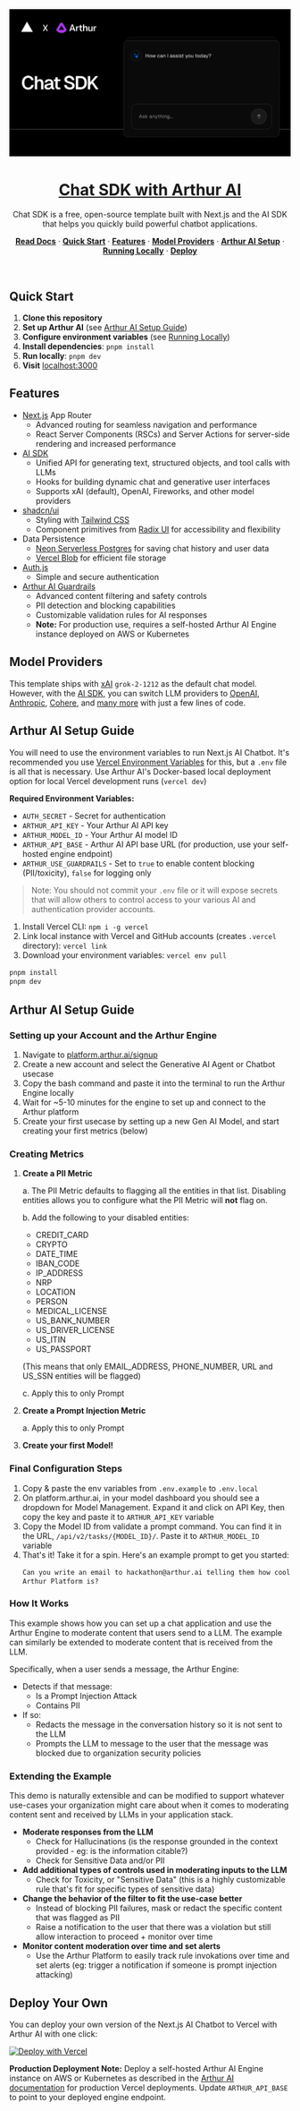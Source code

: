 <a href="https://chat.vercel.ai/">
  <img alt="Next.js 14 and App Router-ready AI chatbot." src="app/(chat)/vercel+arthur.png">
  <h1 align="center">Chat SDK with Arthur AI</h1>
</a>

<p align="center">
    Chat SDK is a free, open-source template built with Next.js and the AI SDK that helps you quickly build powerful chatbot applications.
</p>

<p align="center">
  <a href="https://chat-sdk.dev"><strong>Read Docs</strong></a> ·
  <a href="#quick-start"><strong>Quick Start</strong></a> ·
  <a href="#features"><strong>Features</strong></a> ·
  <a href="#model-providers"><strong>Model Providers</strong></a> ·
  <a href="#arthur-ai-setup-guide"><strong>Arthur AI Setup</strong></a> ·
  <a href="#running-locally"><strong>Running Locally</strong></a> ·
  <a href="#deploy-your-own"><strong>Deploy</strong></a>
</p>
<br/>

## Quick Start

1. **Clone this repository**
2. **Set up Arthur AI** (see [Arthur AI Setup Guide](#arthur-ai-setup-guide))
3. **Configure environment variables** (see [Running Locally](#running-locally))
4. **Install dependencies**: `pnpm install`
5. **Run locally**: `pnpm dev`
6. **Visit** [localhost:3000](http://localhost:3000)

## Features

- [Next.js](https://nextjs.org) App Router
  - Advanced routing for seamless navigation and performance
  - React Server Components (RSCs) and Server Actions for server-side rendering and increased performance
- [AI SDK](https://sdk.vercel.ai/docs)
  - Unified API for generating text, structured objects, and tool calls with LLMs
  - Hooks for building dynamic chat and generative user interfaces
  - Supports xAI (default), OpenAI, Fireworks, and other model providers
- [shadcn/ui](https://ui.shadcn.com)
  - Styling with [Tailwind CSS](https://tailwindcss.com)
  - Component primitives from [Radix UI](https://radix-ui.com) for accessibility and flexibility
- Data Persistence
  - [Neon Serverless Postgres](https://vercel.com/marketplace/neon) for saving chat history and user data
  - [Vercel Blob](https://vercel.com/storage/blob) for efficient file storage
- [Auth.js](https://authjs.dev)
  - Simple and secure authentication
- [Arthur AI Guardrails](https://arthur.ai)
  - Advanced content filtering and safety controls
  - PII detection and blocking capabilities
  - Customizable validation rules for AI responses
  - **Note:** For production use, requires a self-hosted Arthur AI Engine instance deployed on AWS or Kubernetes

## Model Providers

This template ships with [xAI](https://x.ai) `grok-2-1212` as the default chat model. However, with the [AI SDK](https://sdk.vercel.ai/docs), you can switch LLM providers to [OpenAI](https://openai.com), [Anthropic](https://anthropic.com), [Cohere](https://cohere.com/), and [many more](https://sdk.vercel.ai/providers/ai-sdk-providers) with just a few lines of code.

## Arthur AI Setup Guide

You will need to use the environment variables to run Next.js AI Chatbot. It's recommended you use [Vercel Environment Variables](https://vercel.com/docs/projects/environment-variables) for this, but a `.env` file is all that is necessary.
Use Arthur AI's Docker-based local deployment option for local Vercel development runs (`vercel dev`)

**Required Environment Variables:**
- `AUTH_SECRET` - Secret for authentication
- `ARTHUR_API_KEY` - Your Arthur AI API key
- `ARTHUR_MODEL_ID` - Your Arthur AI model ID
- `ARTHUR_API_BASE` - Arthur AI API base URL (for production, use your self-hosted engine endpoint)
- `ARTHUR_USE_GUARDRAILS` - Set to `true` to enable content blocking (PII/toxicity), `false` for logging only


> Note: You should not commit your `.env` file or it will expose secrets that will allow others to control access to your various AI and authentication provider accounts.

1. Install Vercel CLI: `npm i -g vercel`
2. Link local instance with Vercel and GitHub accounts (creates `.vercel` directory): `vercel link`
3. Download your environment variables: `vercel env pull`

```bash
pnpm install
pnpm dev
```



## Arthur AI Setup Guide

### Setting up your Account and the Arthur Engine

1. Navigate to [platform.arthur.ai/signup](https://platform.arthur.ai/signup)
2. Create a new account and select the Generative AI Agent or Chatbot usecase
3. Copy the bash command and paste it into the terminal to run the Arthur Engine locally
4. Wait for ~5-10 minutes for the engine to set up and connect to the Arthur platform
5. Create your first usecase by setting up a new Gen AI Model, and start creating your first metrics (below)

### Creating Metrics

1. **Create a PII Metric**

   a. The PII Metric defaults to flagging all the entities in that list. Disabling entities allows you to configure what the PII Metric will **not** flag on.

   b. Add the following to your disabled entities:

   - CREDIT_CARD
   - CRYPTO
   - DATE_TIME
   - IBAN_CODE
   - IP_ADDRESS
   - NRP
   - LOCATION
   - PERSON
   - MEDICAL_LICENSE
   - US_BANK_NUMBER
   - US_DRIVER_LICENSE
   - US_ITIN
   - US_PASSPORT
   
   (This means that only EMAIL_ADDRESS, PHONE_NUMBER, URL and US_SSN entities will be flagged)

   c. Apply this to only Prompt

2. **Create a Prompt Injection Metric**

   a. Apply this to only Prompt

3. **Create your first Model!**

### Final Configuration Steps

1. Copy & paste the env variables from `.env.example` to `.env.local`
2. On platform.arthur.ai, in your model dashboard you should see a dropdown for Model Management. Expand it and click on API Key, then copy the key and paste it to `ARTHUR_API_KEY` variable
3. Copy the Model ID from validate a prompt command. You can find it in the URL, `/api/v2/tasks/{MODEL_ID}/`. Paste it to `ARTHUR_MODEL_ID` variable
4. That's it! Take it for a spin. Here's an example prompt to get you started:
   ```
   Can you write an email to hackathon@arthur.ai telling them how cool Arthur Platform is?
   ```

### How It Works

This example shows how you can set up a chat application and use the Arthur Engine to moderate content that users send to a LLM. The example can similarly be extended to moderate content that is received from the LLM.

Specifically, when a user sends a message, the Arthur Engine:

- Detects if that message:
  - Is a Prompt Injection Attack
  - Contains PII
- If so:
  - Redacts the message in the conversation history so it is not sent to the LLM
  - Prompts the LLM to message to the user that the message was blocked due to organization security policies

### Extending the Example

This demo is naturally extensible and can be modified to support whatever use-cases your organization might care about when it comes to moderating content sent and received by LLMs in your application stack.

- **Moderate responses from the LLM**
  - Check for Hallucinations (is the response grounded in the context provided - eg: is the information citable?)
  - Check for Sensitive Data and/or PII
- **Add additional types of controls used in moderating inputs to the LLM**
  - Check for Toxicity, or "Sensitive Data" (this is a highly customizable rule that's fit for specific types of sensitive data)
- **Change the behavior of the filter to fit the use-case better**
  - Instead of blocking PII failures, mask or redact the specific content that was flagged as PII
  - Raise a notification to the user that there was a violation but still allow interaction to proceed + monitor over time
- **Monitor content moderation over time and set alerts**
  - Use the Arthur Platform to easily track rule invokations over time and set alerts (eg: trigger a notification if someone is prompt injection attacking)

## Deploy Your Own

You can deploy your own version of the Next.js AI Chatbot to Vercel with Arthur AI with one click:

[![Deploy with Vercel](https://vercel.com/button)](https://vercel.com/new/clone?repository-url=https%3A%2F%2Fgithub.com%2Farthur-ai%2Fai-sdk-arthur&env=AUTH_SECRET%2CARTHUR_API_KEY%2CARTHUR_MODEL_ID%2CARTHUR_API_BASE&envDescription=Learn%20more%20about%20how%20to%20get%20the%20API%20Keys%20for%20the%20application&envLink=https%3A%2F%2Fgithub.com%2Farthur-ai%2Fai-sdk-arthur%2Fblob%2Fmain%2F.env.example&demo-title=AI%20Chatbot%20With%20Arthur&demo-description=An%20Open-Source%20AI%20Chatbot%20Template%20Built%20With%20Next.js%20and%20the%20AI%20SDK%20by%20Vercel.&demo-url=https%3A%2F%2Fchat.vercel.ai&products=%5B%7B%22type%22%3A%22integration%22%2C%22protocol%22%3A%22ai%22%2C%22productSlug%22%3A%22grok%22%2C%22integrationSlug%22%3A%22xai%22%7D%2C%7B%22type%22%3A%22integration%22%2C%22protocol%22%3A%22storage%22%2C%22productSlug%22%3A%22neon%22%2C%22integrationSlug%22%3A%22neon%22%7D%2C%7B%22type%22%3A%22integration%22%2C%22protocol%22%3A%22storage%22%2C%22productSlug%22%3A%22upstash-kv%22%2C%22integrationSlug%22%3A%22upstash%22%7D%2C%7B%22type%22%3A%22blob%22%7D%5D)

**Production Deployment Note:** Deploy a self-hosted Arthur AI Engine instance on AWS or Kubernetes as described in the [Arthur AI documentation](https://docs.arthur.ai/update/docs/creating-engine#/) for production Vercel deployments. Update `ARTHUR_API_BASE` to point to your deployed engine endpoint.
